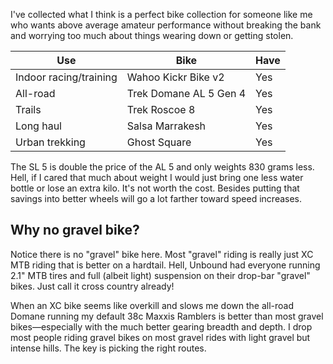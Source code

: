 I've collected what I think is a perfect bike collection for someone like me who wants above average amateur performance without breaking the bank and worrying too much about things wearing down or getting stolen.

| Use                    | Bike                   | Have |
| ---------------------- | ---------------------- | ---- |
| Indoor racing/training | Wahoo Kickr Bike v2    | Yes  |
| All-road               | Trek Domane AL 5 Gen 4 | Yes  |
| Trails                 | Trek Roscoe 8          | Yes  |
| Long haul              | Salsa Marrakesh        | Yes  |
| Urban trekking         | Ghost Square           | Yes  |

The SL 5 is double the price of the AL 5 and only weights 830 grams less. Hell, if I cared that much about weight I would just bring one less water bottle or lose an extra kilo. It's not worth the cost. Besides putting that savings into better wheels will go a lot farther toward speed increases.

## Why no gravel bike?

Notice there is no "gravel" bike here. Most "gravel" riding is really just XC MTB riding that is better on a hardtail. Hell, Unbound had everyone running 2.1" MTB tires and full (albeit light) suspension on their drop-bar "gravel" bikes. Just call it cross country already!

When an XC bike seems like overkill and slows me down the all-road Domane running my default 38c Maxxis Ramblers is better than most gravel bikes—especially with the much better gearing breadth and depth. I drop most people riding gravel bikes on most gravel rides with light gravel but intense hills. The key is picking the right routes.